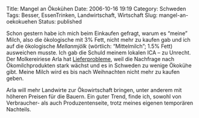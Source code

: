 Title: Mangel an Ökokühen
Date: 2006-10-16 19:19
Category: Schweden
Tags: Besser, EssenTrinken, Landwirtschaft, Wirtschaft
Slug: mangel-an-oekokuehen
Status: published

Schon gestern habe ich mich beim Einkaufen gefragt, warum es “meine”
Milch, also die ökologische mit 3% Fett, nicht mehr zu kaufen gab und
ich auf die ökologische *Mellanmjölk* (wörtlich: “Mittelmilch”; 1.5%
Fett) ausweichen musste. Ich gab die Schuld meinem lokalen ICA – zu
Unrecht. Der Molkereiriese Arla hat
[Lieferprobleme](http://www.sr.se/cgi-bin/kalmar/nyheter/artikel.asp?Artikel=972877),
weil die Nachfrage nach Ökomilchprodukten stark wächst und es in
Schweden zu wenige Ökokühe gibt. Meine Milch wird es bis nach
Weihnachten nicht mehr zu kaufen geben.

Arla will mehr Landwirte zur Ökowirtschaft bringen, unter anderem mit
höheren Preisen für die Bauern. Ein guter Trend, finde ich, sowohl von
Verbraucher- als auch Produzentenseite, trotz meines eigenen temporären
Nachteils.

